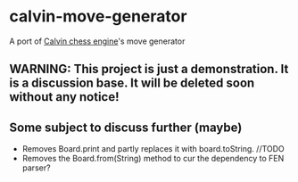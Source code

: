 # calvin-move-generator
A port of [Calvin chess engine](https://github.com/kelseyde/calvin-chess-engine)'s move generator

## WARNING: This project is just a demonstration. It is a discussion base. It will be deleted soon without any notice!

## Some subject to discuss further (maybe)
- Removes Board.print and partly replaces it with board.toString. //TODO
- Removes the Board.from(String) method to cur the dependency to FEN parser?
